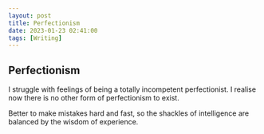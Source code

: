 ```yaml
---
layout: post
title: Perfectionism
date: 2023-01-23 02:41:00
tags: [Writing]
---
```

## Perfectionism

I struggle with feelings of being a totally incompetent perfectionist. I realise now there is no other form of perfectionism to exist.

Better to make mistakes hard and fast, so the shackles of intelligence are balanced by the wisdom of experience.
